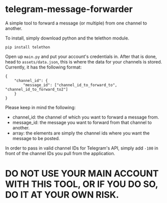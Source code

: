 # telegram-message-forwarder
A simple tool to forward a message (or multiple) from one channel to another.

To install, simply download python and the telethon module.
```
pip install telethon
```

Open up `main.py` and put your account's credentials in. After that is done, head to `assets/data.json`, this is where the data for your channels is stored. Currently, it has the following format:
```
{
    "channel_id": {
        "message_id": ["channel_id_to_forward_to", "channel_id_to_forward_to2"]
    }
}
```
Please keep in mind the following:
* channel_id: the channel of which you want to forward a message from.
* message_id: the message you want to forward from that channel to another.
* array: the elements are simply the channel ids where you want the message to be posted.

In order to pass in valid channel IDs for Telegram's API, simply add `-100` in front of the channel IDs you pull from the application.

# DO NOT USE YOUR MAIN ACCOUNT WITH THIS TOOL, OR IF YOU DO SO, DO IT AT YOUR OWN RISK.
